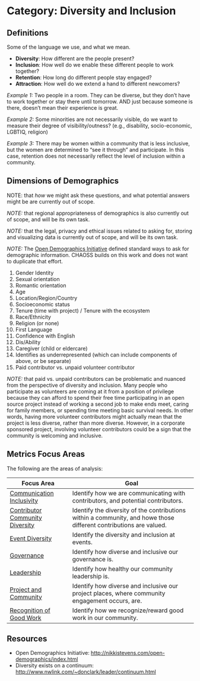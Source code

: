 # Category: Diversity and Inclusion

## Definitions
Some of the language we use, and what we mean.

* **Diversity**: How different are the people present?
* **Inclusion**: How well do we enable these different people to work together?
* **Retention**: How long do different people stay engaged?
* **Attraction**: How well do we extend a hand to different newcomers?

*Example 1:* Two people in a room. They can be diverse, but they don’t have to work together or stay there until tomorrow. AND just because someone is there, doesn’t mean their experience is great.

*Example 2:* Some minorities are not necessarily visible, do we want to measure their degree of visibility/outness? (e.g., disability, socio-economic, LGBTIQ, religion)

*Example 3:* There may be women within a community that is less inclusive, but the women are determined to “see it through” and participate. In this case, retention does not necessarily reflect the level of inclusion within a community.

## Dimensions of Demographics
NOTE: that *how* we might ask these questions, and what potential answers might be are currently out of scope.  

*NOTE:* that regional appropriateness of demographics is also currently out of scope, and will be its own task.

*NOTE:* that the legal, privacy and ethical issues related to asking for, storing and visualizing data is currently out of scope, and will be its own task.

*NOTE:* The [Open Demographics Initiative](http://nikkistevens.com/open-demographics/index.html) defined standard ways to ask for demographic information. CHAOSS builds on this work and does not want to duplicate that effort.

1. Gender Identity
1. Sexual orientation
1. Romantic orientation
1. Age
1. Location/Region/Country
1. Socioeconomic status
1. Tenure (time with project) / Tenure with the ecosystem
1. Race/Ethnicity
1. Religion (or none)
1. First Language
1. Confidence with English
1. Dis/Ability
1. Caregiver (child or eldercare)
1. Identifies as underrepresented (which can include components of above, or be separate)
1. Paid contributor vs. unpaid volunteer contributor

*NOTE:* that paid vs. unpaid contributors can be problematic and nuanced from the perspective of diversity and inclusion. Many people who participate as volunteers are coming at it from a position of privilege because they can afford to spend their free time participating in an open source project instead of working a second job to make ends meet, caring for family members, or spending time meeting basic survival needs. In other words, having more volunteer contributors might actually mean that the project is less diverse, rather than more diverse. However, in a corporate sponsored project, involving volunteer contributors could be a sign that the community is welcoming and inclusive.

## Metrics Focus Areas

The following are the areas of analysis:

| Focus Area | Goal |
| --- | --- |
|[Communication Inclusivity](../focus-areas/communication-inclusivity/) | Identify how we are communicating with contributors, and potential contributors.|
|[Contributor Community Diversity](../focus-areas/contributor-community-diversity/) | Identify the diversity of the contributions within a community, and howe those different contributions are valued.|
|[Event Diversity](../focus-areas/event-diversity/) | Identify the diversity and inclusion at events. |
|[Governance](../focus-areas/governance/) | Identify how diverse and inclusive our governance is.|
|[Leadership](../focus-areas/leadership/) | Identify how healthy our community leadership is.|
|[Project and Community](../focus-areas/project-and-community/) | Identify how diverse and inclusive our project places, where community engagement occurs, are.|
|[Recognition of Good Work](../focus-areas/recognition-of-good-work/) | Identify how we recognize/reward good work in our community.|

## Resources

* Open Demographics Initiative: http://nikkistevens.com/open-demographics/index.html
* Diversity exists on a continuum: http://www.nwlink.com/~donclark/leader/continuum.html

